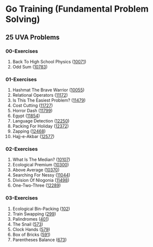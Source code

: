 # Go Training (Fundamental Problem Solving)
## 25 UVA Problems

### 00-Exercises
1. Back To High School Physics ([10071](https://onlinejudge.org/external/100/10071.pdf))
2. Odd Sum ([10783](https://onlinejudge.org/external/107/10783.pdf))

### 01-Exercises
1. Hashmat The Brave Warrior ([10055](https://onlinejudge.org/external/100/10055.pdf))
2. Relational Operators ([11172](https://onlinejudge.org/external/111/11172.pdf))
5. Is This The Easiest Problem? ([11479](https://onlinejudge.org/external/114/11479.pdf))
6. Cost Cutting ([11727](https://onlinejudge.org/external/117/11727.pdf))
7. Horror Dash ([11799](https://onlinejudge.org/external/117/11799.pdf))
8. Egypt ([11854](https://onlinejudge.org/external/118/11854.pdf))
9. Language Detection ([12250](https://onlinejudge.org/external/122/12250.pdf))
10. Packing For Holiday ([12372](https://onlinejudge.org/external/123/12372.pdf))
11. Zapping ([12468](https://onlinejudge.org/external/124/12468.pdf))
12. Hajj-e-Akbar ([12577](https://onlinejudge.org/external/125/12577.pdf))

### 02-Exercises
1. What Is The Median? ([10107](https://onlinejudge.org/external/101/10107.pdf))
2. Ecological Premium ([10300](https://onlinejudge.org/external/103/10300.pdf))
3. Above Average ([10370](https://onlinejudge.org/external/103/10370.pdf))
4. Searching For Nessy ([11044](https://onlinejudge.org/external/110/11044.pdf))
5. Division Of Nlogonia ([11498](https://onlinejudge.org/external/114/11498.pdf))
6. One-Two-Three ([12289](https://onlinejudge.org/external/122/12289.pdf))

### 03-Exercises
1. Ecological Bin-Packing ([102](https://onlinejudge.org/external/1/102.pdf))
2. Train Swapping ([299](https://onlinejudge.org/external/2/299.pdf))
3. Palindromes ([401](https://onlinejudge.org/external/4/401.pdf))
4. The Snail ([573](https://onlinejudge.org/external/5/573.pdf))
5. Clock Hands ([579](https://onlinejudge.org/external/5/579.pdf))
6. Box of Bricks ([591](https://onlinejudge.org/external/5/591.pdf))
7. Parentheses Balance ([673](https://onlinejudge.org/external/6/673.pdf))
